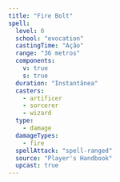 ```yaml
---
title: "Fire Bolt"
spell:
  level: 0
  school: "evocation"
  castingTime: "Ação"
  range: "36 metros"
  components:
    v: true
    s: true
  duration: "Instantânea"
  casters:
    - artificer
    - sorcerer
    - wizard
  type:
    - damage
  damageTypes:
    - fire
  spellAttack: "spell-ranged"
  source: "Player's Handbook"
  upcast: true
---
```

